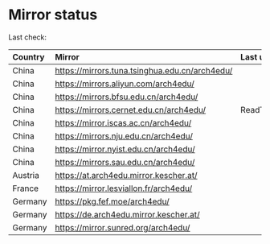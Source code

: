 <script src="./time.js"></script>
# Mirror status
Last check: <script type="text/javascript">localize(1747912873.7497454);</script>

|Country|Mirror|Last update|
|:------|:-----|:----------|
|China|https://mirrors.tuna.tsinghua.edu.cn/arch4edu/|<script type="text/javascript">localize(1747853321);</script>|
|China|https://mirrors.aliyun.com/arch4edu/|<script type="text/javascript">localize(1747896331);</script>|
|China|https://mirrors.bfsu.edu.cn/arch4edu/|<script type="text/javascript">localize(1747853321);</script>|
|China|https://mirrors.cernet.edu.cn/arch4edu/|ReadTimeout|
|China|https://mirror.iscas.ac.cn/arch4edu/|<script type="text/javascript">localize(1747896331);</script>|
|China|https://mirrors.nju.edu.cn/arch4edu/|<script type="text/javascript">localize(1747809969);</script>|
|China|https://mirror.nyist.edu.cn/arch4edu/|<script type="text/javascript">localize(1747853321);</script>|
|China|https://mirrors.sau.edu.cn/arch4edu/|<script type="text/javascript">localize(1731653531);</script>|
|Austria|https://at.arch4edu.mirror.kescher.at/|<script type="text/javascript">localize(1747853321);</script>|
|France|https://mirror.lesviallon.fr/arch4edu/|<script type="text/javascript">localize(1747853321);</script>|
|Germany|https://pkg.fef.moe/arch4edu/|<script type="text/javascript">localize(1747853321);</script>|
|Germany|https://de.arch4edu.mirror.kescher.at/|<script type="text/javascript">localize(1747853321);</script>|
|Germany|https://mirror.sunred.org/arch4edu/|<script type="text/javascript">localize(1747853321);</script>|

<script src="./tablefilter/tablefilter.js"></script>
<script src="./table.js"></script>